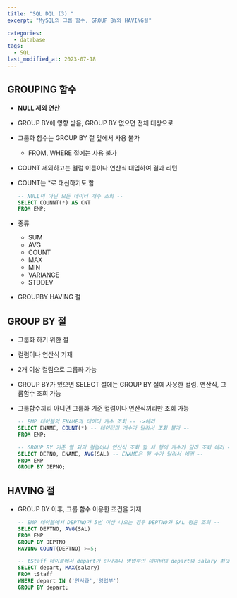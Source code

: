 ```yaml
---
title: "SQL DQL (3) "
excerpt: "MySQL의 그룹 함수, GROUP BY와 HAVING절"

categories:
  - database
tags:
  - SQL
last_modified_at: 2023-07-18
---
```


## GROUPING 함수

- **NULL 제외 연산**
- GROUP BY에 영향 받음, GROUP BY 없으면 전체 대상으로
- 그룹화 함수는 GROUP BY 절 앞에서 사용 불가
    - FROM, WHERE 절에는 사용 불가
- COUNT 제외하고는 컬럼 이름이나 연산식 대입하여 결과 리턴
- COUNT는 *로 대신하기도 함
    
    ```sql
    -- NULL이 아닌 모든 데이터 개수 조회 --
    SELECT COUNNT(*) AS CNT
    FROM EMP;
    ```

- 종류
    - SUM
    - AVG
    - COUNT
    - MAX
    - MIN
    - VARIANCE
    - STDDEV
- GROUPBY HAVING 절
    
## GROUP BY 절

- 그룹화 하기 위한 절
- 컬럼이나 연산식 기재
- 2개 이상 컬럼으로 그룹화 가능
- GROUP BY가 있으면 SELECT 절에는 GROUP BY 절에 사용한 컬럼, 연산식, 그룹함수 조회 가능
- 그룹함수끼리 아니면 그룹화 기준 컬럼이나 연산식끼리만 조회 가능
    
    ```sql
    -- EMP 테이블의 ENAME과 데이터 개수 조회 -- ->에러
    SELECT ENAME, COUNT(*) -- 데이터의 개수가 달라서 조회 불가 --
    FROM EMP;
    ```
    
    ```sql
    -- GROUP BY 기준 열 외의 컬럼이나 연산식 조회 할 시 행의 개수가 달라 조회 에러 --
    SELECT DEPNO, ENAME, AVG(SAL) -- ENAME은 행 수가 달라서 에러 --
    FROM EMP
    GROUP BY DEPNO;
    ```

## HAVING 절

- GROUP BY 이후, 그룹 함수 이용한 조건을 기재
    
    ```sql
    -- EMP 테이블에서 DEPTNO가 5번 이상 나오는 경우 DEPTNO와 SAL 평균 조회 --
    SELECT DEPTNO, AVG(SAL)
    FROM EMP
    GROUP BY DEPTNO
    HAVING COUNT(DEPTNO) >=5;
    ```
    
    ```sql
    -- tStaff 테이블에서 depart가 인사과나 영업부인 데이터의 depart와 salary 최댓값
    SELECT depart, MAX(salary)
    FROM tStaff
    WHERE depart IN ('인사과','영업부')
    GROUP BY depart;
    ```
